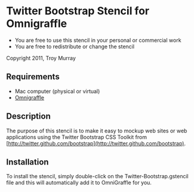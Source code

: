 # Twitter Bootstrap Stencil for Omnigraffle #

* You are free to use this stencil in your personal or commercial work
* You are free to redistribute or change the stencil

Copyright 2011, Troy Murray

## Requirements ##
* Mac computer (physical or virtual)
* [Omnigraffle](http://www.omnigroup.com/products/omnigraffle/) 

## Description ##
The purpose of this stencil is to make it easy to mockup web sites or web applications using the Twitter Bootstrap CSS Toolkit from [http://twitter.github.com/bootstrap](http://twitter.github.com/bootstrap).

## Installation ##
To install the stencil, simply double-click on the Twitter-Bootstrap.gstencil file and this will automatically add it to OmniGraffle for you.

